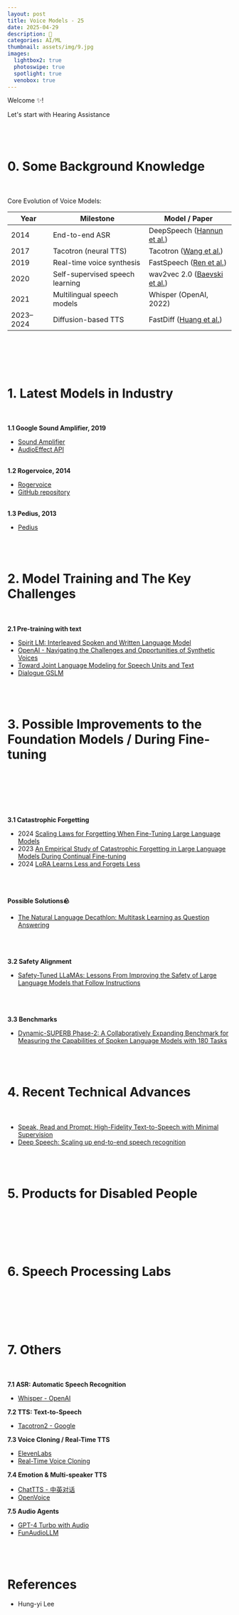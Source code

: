 ```yaml
---
layout: post
title: Voice Models - 25
date: 2025-04-29
description: 🥥
categories: AI/ML
thumbnail: assets/img/9.jpg
images:
  lightbox2: true
  photoswipe: true
  spotlight: true
  venobox: true
---
```


Welcome ✨! 

Let's start with Hearing Assistance<br><br><br><br>

# 0. Some Background Knowledge<br><br>

Core Evolution of Voice Models:

| Year | Milestone                        | Model / Paper                                                     |
|------|----------------------------------|-------------------------------------------------------------------|
| 2014 | End-to-end ASR                   | DeepSpeech ([Hannun et al.](https://arxiv.org/abs/1412.5567))     |
| 2017 | Tacotron (neural TTS)            | Tacotron ([Wang et al.](https://arxiv.org/abs/1703.10135))        |
| 2019 | Real-time voice synthesis        | FastSpeech ([Ren et al.](https://arxiv.org/abs/1905.09263))       |
| 2020 | Self-supervised speech learning  | wav2vec 2.0 ([Baevski et al.](https://arxiv.org/abs/2006.11477))  |
| 2021 | Multilingual speech models       | Whisper (OpenAI, 2022)                                            |
| 2023–2024 | Diffusion-based TTS         | FastDiff ([Huang et al.](https://arxiv.org/abs/2305.10973))       |

<br><br><br><br>

# 1. Latest Models in Industry<br><br>

**1.1 Google Sound Amplifier, 2019**
  - [Sound Amplifier](https://play.google.com/store/apps/details?id=com.google.android.accessibility.soundamplifier)
  - [AudioEffect API](https://developer.android.com/reference/android/media/audiofx/AudioEffect)<br><br>
 
**1.2 Rogervoice, 2014**
  - [Rogervoice](https://rogervoice.com/)
  - [GitHub repository](https://github.com/rogervoice)<br><br>

**1.3 Pedius, 2013**
  - [Pedius](https://www.pedius.org/zh/zhuye/)<br><br><br><br>



# 2. Model Training and The Key Challenges<br><br>

**2.1 Pre-training with text**

- [Spirit LM: Interleaved Spoken and Written Language Model](https://arxiv.org/abs/2402.05755)
- [OpenAI - Navigating the Challenges and Opportunities of Synthetic Voices](https://openai.com/index/navigating-the-challenges-and-opportunities-of-synthetic-voices/)
- [Toward Joint Language Modeling for Speech Units and Text](https://arxiv.org/abs/2310.08715)
- [Dialogue GSLM](https://arxiv.org/abs/2203.16502)<br><br><br><br>




# 3. Possible Improvements to the Foundation Models / During Fine-tuning<br><br><br><br>


**3.1 Catastrophic Forgetting**
- 2024 [Scaling Laws for Forgetting When Fine-Tuning Large Language Models](https://arxiv.org/abs/2401.05605)
- 2023 [An Empirical Study of Catastrophic Forgetting in Large Language Models During Continual Fine-tuning](https://arxiv.org/abs/2308.08747)
- 2024 [LoRA Learns Less and Forgets Less](https://arxiv.org/abs/2405.09673)<br><br><br><br>


**Possible Solutions🪨**
- [The Natural Language Decathlon: Multitask Learning as Question Answering](https://arxiv.org/abs/1806.08730)<br><br><br><br>



**3.2 Safety Alignment**

- [Safety-Tuned LLaMAs: Lessons From Improving the Safety of Large Language Models that Follow Instructions](https://arxiv.org/abs/2309.07875)<br><br><br><br>


**3.3 Benchmarks**

- [Dynamic-SUPERB Phase-2: A Collaboratively Expanding Benchmark for Measuring the Capabilities of Spoken Language Models with 180 Tasks
](https://arxiv.org/abs/2411.05361)<br><br><br><br>



# 4. Recent Technical Advances<br><br>

- [Speak, Read and Prompt: High-Fidelity Text-to-Speech with Minimal Supervision](https://direct.mit.edu/tacl/article/doi/10.1162/tacl_a_00618/118854)
- [Deep Speech: Scaling up end-to-end speech recognition](https://arxiv.org/abs/1412.5567)<br><br><br><br>



# 5. Products for Disabled People<br><br><br><br>







# 6. Speech Processing Labs<br><br><br><br>




# 7. Others<br><br>

**7.1 ASR: Automatic Speech Recognition**
  - [Whisper - OpenAI](https://github.com/openai/whisper)


**7.2 TTS: Text-to-Speech**
  - [Tacotron2 - Google](https://github.com/Rayhane-mamah/Tacotron-2)


**7.3 Voice Cloning / Real-Time TTS**
  - [ElevenLabs](https://elevenlabs.io/)
  - [Real-Time Voice Cloning](https://github.com/CorentinJ/Real-Time-Voice-Cloning)


**7.4 Emotion & Multi-speaker TTS**
  - [ChatTTS - 中英对话](https://github.com/2noise/ChatTTS)
  - [OpenVoice](https://github.com/myshell-ai/OpenVoice)

**7.5 Audio Agents**
  - [GPT-4 Turbo with Audio](https://openai.com/gpt-4-turbo/)
  - [FunAudioLLM](https://github.com/FunAudioLLM)  <br><br><br><br>



# References

- Hung-yi Lee <br><br><br><br>




